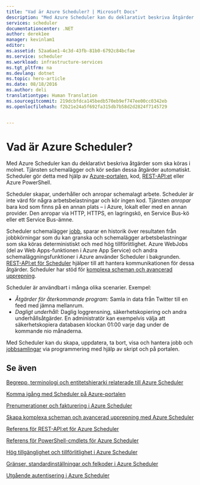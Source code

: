```yaml
---
title: "Vad är Azure Scheduler? | Microsoft Docs"
description: "Med Azure Scheduler kan du deklarativt beskriva åtgärder som ska köras i molnet. Tjänsten schemalägger och kör sedan dessa åtgärder automatiskt."
services: scheduler
documentationcenter: .NET
author: derek1ee
manager: kevinlam1
editor: 
ms.assetid: 52aa6ae1-4c3d-43fb-81b0-6792c84bcfae
ms.service: scheduler
ms.workload: infrastructure-services
ms.tgt_pltfrm: na
ms.devlang: dotnet
ms.topic: hero-article
ms.date: 08/18/2016
ms.author: deli
translationtype: Human Translation
ms.sourcegitcommit: 219dcbfdca145bedb570eb9ef747ee00cc0342eb
ms.openlocfilehash: f2b21e24a5f692fa315db7b58d2d2824f7145729


---
```

# <a name="what-is-azure-scheduler"></a>Vad är Azure Scheduler?
Med Azure Scheduler kan du deklarativt beskriva åtgärder som ska köras i molnet. Tjänsten schemalägger och kör sedan dessa åtgärder automatiskt.  Scheduler gör detta med hjälp av [Azure-portalen](scheduler-get-started-portal.md), kod, [REST-API:et](https://msdn.microsoft.com/library/mt629143.aspx) eller Azure PowerShell.

Scheduler skapar, underhåller och anropar schemalagt arbete.  Scheduler är inte värd för några arbetsbelastningar och kör ingen kod. Tjänsten *anropar* bara kod som finns på en annan plats – i Azure, lokalt eller med en annan provider. Den anropar via HTTP, HTTPS, en lagringskö, en Service Bus-kö eller ett Service Bus-ämne.

Scheduler schemalägger [jobb](scheduler-concepts-terms.md), sparar en historik över resultaten från jobbkörningar som du kan granska och schemalägger arbetsbelastningar som ska köras deterministiskt och med hög tillförlitlighet. Azure WebJobs (del av Web Apps-funktionen i Azure App Service) och andra schemaläggningsfunktioner i Azure använder Scheduler i bakgrunden. [REST-API:et för Scheduler](https://msdn.microsoft.com/library/mt629143.aspx) hjälper till att hantera kommunikationen för dessa åtgärder. Scheduler har stöd för [komplexa scheman och avancerad upprepning](scheduler-advanced-complexity.md).

Scheduler är användbart i många olika scenarier. Exempel:

* *Åtgärder för återkommande program:* Samla in data från Twitter till en feed med jämna mellanrum.
* *Dagligt underhåll:* Daglig loggrensning, säkerhetskopiering och andra underhållsåtgärder. En administratör kan exempelvis välja att säkerhetskopiera databasen klockan 01:00 varje dag under de kommande nio månaderna.

Med Scheduler kan du skapa, uppdatera, ta bort, visa och hantera jobb och [jobbsamlingar](scheduler-concepts-terms.md) via programmering med hjälp av skript och på portalen.

## <a name="see-also"></a>Se även
 [Begrepp, terminologi och entitetshierarki relaterade till Azure Scheduler](scheduler-concepts-terms.md)

 [Komma igång med Scheduler på Azure-portalen](scheduler-get-started-portal.md)

 [Prenumerationer och fakturering i Azure Scheduler](scheduler-plans-billing.md)

 [Skapa komplexa scheman och avancerad upprepning med Azure Scheduler](scheduler-advanced-complexity.md)

 [Referens för REST-API:et för Azure Scheduler](https://msdn.microsoft.com/library/mt629143)

 [Referens för PowerShell-cmdlets för Azure Scheduler](scheduler-powershell-reference.md)

 [Hög tillgänglighet och tillförlitlighet i Azure Scheduler](scheduler-high-availability-reliability.md)

 [Gränser, standardinställningar och felkoder i Azure Scheduler](scheduler-limits-defaults-errors.md)

 [Utgående autentisering i Azure Scheduler](scheduler-outbound-authentication.md)




<!--HONumber=Nov16_HO2-->


